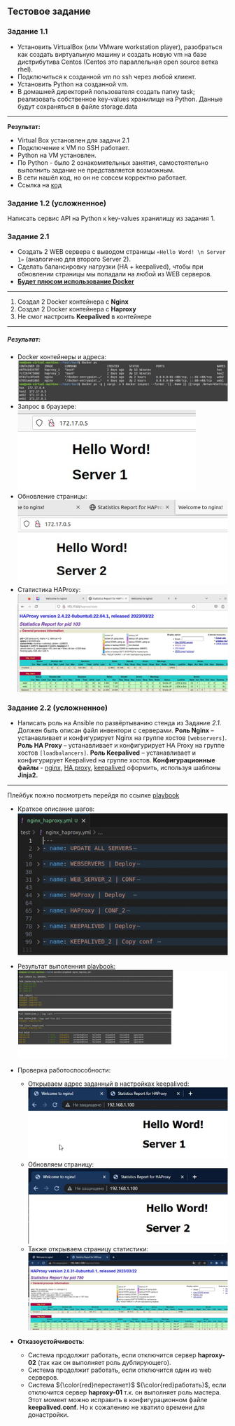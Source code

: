 ## Тестовое задание 

### Задание 1.1
*	Установить VirtualBox (или VMware workstation player), разобраться как  создать виртуальную машину и создать новую vm на базе дистрибутива  Centos  (Centos это параллельная open source ветка rhel).
* Подключиться к созданной vm по ssh через любой клиент.
* Установить Python на созданной vm.
* В домашней директорий пользователя создать папку task; реализовать собственное key-values хранилище на Python. Данные будут сохраняться в файле storage.data
___
**Результат:**
* Virtual Box установлен для задачи 2.1 
* Подключение к VM по SSH работает.
* Python на VM установлен.
* По Python - было 2 ознакомительных занятия, самостоятельно выполнить задание не представляется возможным. 
* В сети нашёл код, но он не совсем корректно работает.
* Ссылка на [код](https://github.com/Rain-m-a-n/test/blob/master/DB.py)

### Задание 1.2 (усложненное)
Написать сервис API на Python к key-values хранилищу из задания 1.

### Задание 2.1

* Создать 2 WEB сервера с выводом страницы `«Hello Word! \n Server 1»` (аналогично для второго Server 2). 
* Сделать балансировку нагрузки (HA + keepalived), чтобы при обновлении страницы мы попадали на любой из WEB серверов.
* <u>**Будет плюсом использование Docker**</U>
___
1. Создал 2 Docker контейнера с **Nginx**
2. Создал 2 Docker контейнера с **Haproxy**
3. Не смог настроить **Keepalived** в контейнере
___
##### **Результат:**
* Docker контейнеры и адреса:  
  ![result](https://github.com/Rain-m-a-n/test/blob/master/pics/dock1.jpg)   
* Запрос в браузере:  
  ![result](https://github.com/Rain-m-a-n/test/blob/master/pics/dock2.jpg)  
* Обновление страницы:  
  ![result](https://github.com/Rain-m-a-n/test/blob/master/pics/dock3.jpg)  
* Статистика HAProxy:  
  ![result](https://github.com/Rain-m-a-n/test/blob/master/pics/dock4.jpg)  




### Задание 2.2 (усложненное)

* Написать роль на Ansible по развёртыванию стенда из Задание *2.1*. Должен быть описан файл инвентори с серверами. 
  **Роль Nginx** – устанавливает и конфигурирует Nginx на группе хостов `[webservers]`.
  **Роль HA Proxy** – устанавливает и конфигурирует HA Proxy на группе хостов `[loadbalancers]`.
  **Роль Keepalived** – устанавливает и конфигурирует Keepalived на группе хостов. 
  **Конфигурационные файлы** - <u>nginx</u>, <u>HA proxy</u>, <u>keepalived</u> оформить, используя шаблоны **Jinja2.**  
___

Плейбук пожно посмотреть перейдя по ссылке [playbook](https://github.com/Rain-m-a-n/test/blob/master/nginx_haproxy.yml)
* Краткое описание шагов:   
![result](https://github.com/Rain-m-a-n/test/blob/master/pics/play.jpg)  
* Результат выполенния <u>playbook:</u>
![result](https://github.com/Rain-m-a-n/test/blob/master/pics/play_res.jpg)  
* Проверка работоспособности:
  * Открываем адрес заданный в настройках keepalived:
  ![result](https://github.com/Rain-m-a-n/test/blob/master/pics/1.jpg)  
  * Обновляем страницу:
  ![result](https://github.com/Rain-m-a-n/test/blob/master/pics/2.jpg)
  * Также открываем страницу статистики:
  ![result](https://github.com/Rain-m-a-n/test/blob/master/pics/3.jpg)  

* **Отказоустойчивость**:
  * Система продолжит работать, если отключится сервер **haproxy-02** (так как он выполняет роль дублирующего).
  * Система продолжит работать, если отключится один из web серверов. 
  * Система ${\color{red}перестанет}$ ${\color{red}работать}$, если отключится сервер **haproxy-01** т.к. он выполняет роль мастера. Этот момент можно исправить в конфигурационном файле **keepalived.conf**. Но к сожалению не хватило времени для донастройки. 
  
  
  
  

